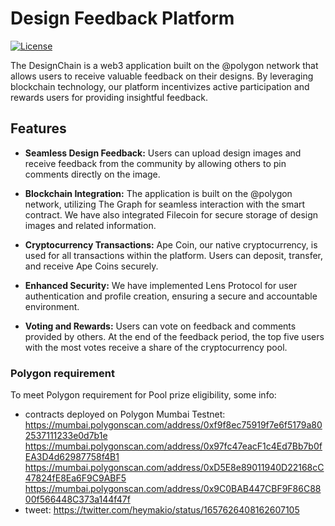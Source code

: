 # Design Feedback Platform

[![License](https://img.shields.io/badge/license-MIT-blue.svg)](https://opensource.org/licenses/MIT)

The DesignChain is a web3 application built on the @polygon network that allows users to receive valuable feedback on their designs. By leveraging blockchain technology, our platform incentivizes active participation and rewards users for providing insightful feedback.

## Features

- **Seamless Design Feedback:** Users can upload design images and receive feedback from the community by allowing others to pin comments directly on the image.

- **Blockchain Integration:** The application is built on the @polygon network, utilizing The Graph for seamless interaction with the smart contract. We have also integrated Filecoin for secure storage of design images and related information.

- **Cryptocurrency Transactions:** Ape Coin, our native cryptocurrency, is used for all transactions within the platform. Users can deposit, transfer, and receive Ape Coins securely.

- **Enhanced Security:** We have implemented Lens Protocol for user authentication and profile creation, ensuring a secure and accountable environment.

- **Voting and Rewards:** Users can vote on feedback and comments provided by others. At the end of the feedback period, the top five users with the most votes receive a share of the cryptocurrency pool.

### Polygon requirement

To meet Polygon requirement for Pool prize eligibility, some info:

- contracts deployed on Polygon Mumbai Testnet:
  https://mumbai.polygonscan.com/address/0xf9f8ec75919f7e6f5179a802537111233e0d7b1e
  https://mumbai.polygonscan.com/address/0x97fc47eacF1c4Ed7Bb7b0fEA3D4d62987758f4B1
  https://mumbai.polygonscan.com/address/0xD5E8e89011940D22168cC47824fE8Ea6F9C9ABF5
  https://mumbai.polygonscan.com/address/0x9C0BAB447CBF9F86C8800f566448C373a144f47f
- tweet:
  https://twitter.com/heymakio/status/1657626408162607105

